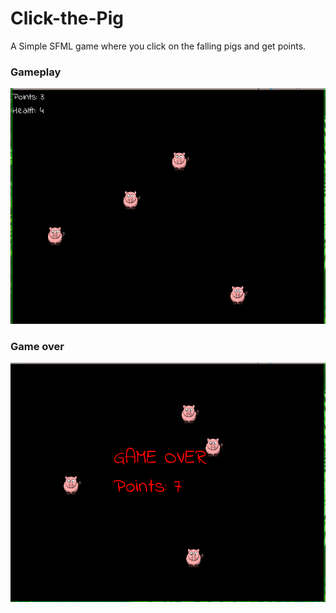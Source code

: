 # Click-the-Pig
A Simple SFML game where you click on the falling pigs and get points.

### Gameplay
![Gameplay](/screenshots/gameplay.png?raw=true)

### Game over
![Game over](/screenshots/game_over.png?raw=true)
